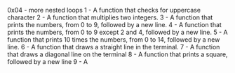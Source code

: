 0x04 - more nested loops
1 -  A function that checks for uppercase character
2 -  A function that multiplies two integers.
3 -  A function that prints the numbers, from 0 to 9, followed by a new line.
4 -  A function that prints the numbers, from 0 to 9 except 2 and 4, followed
	by a new line.
5 -  A function that prints 10 times the numbers, from 0 to 14, followed by a
	new line.
6 -  A function that draws a straight line in the terminal.
7 -  A function that draws a diagonal line on the terminal
8 -  A function that prints a square, followed by a new line
9 -  A 

